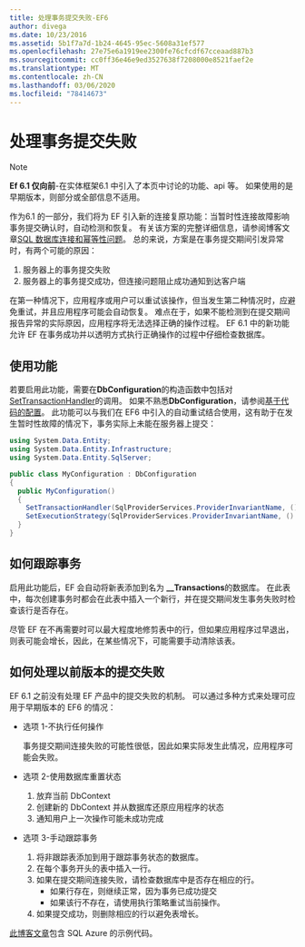```yaml
---
title: 处理事务提交失败-EF6
author: divega
ms.date: 10/23/2016
ms.assetid: 5b1f7a7d-1b24-4645-95ec-5608a31ef577
ms.openlocfilehash: 27e75e6a1919ee2300fe76cfcdf67cceaad887b3
ms.sourcegitcommit: cc0ff36e46e9ed3527638f7208000e8521faef2e
ms.translationtype: MT
ms.contentlocale: zh-CN
ms.lasthandoff: 03/06/2020
ms.locfileid: "78414673"
---
```

# <a name="handling-transaction-commit-failures"></a>处理事务提交失败
> [!NOTE]
> **Ef 6.1 仅向前**-在实体框架6.1 中引入了本页中讨论的功能、api 等。 如果使用的是早期版本，则部分或全部信息不适用。  

作为6.1 的一部分，我们将为 EF 引入新的连接复原功能：当暂时性连接故障影响事务提交确认时，自动检测和恢复。 有关该方案的完整详细信息，请参阅博客文章[SQL 数据库连接和幂等性问题](https://blogs.msdn.com/b/adonet/archive/2013/03/11/sql-database-connectivity-and-the-idempotency-issue.aspx)。  总的来说，方案是在事务提交期间引发异常时，有两个可能的原因：  

1. 服务器上的事务提交失败
2. 服务器上的事务提交成功，但连接问题阻止成功通知到达客户端  

在第一种情况下，应用程序或用户可以重试该操作，但当发生第二种情况时，应避免重试，并且应用程序可能会自动恢复。 难点在于，如果不能检测到在提交期间报告异常的实际原因，应用程序将无法选择正确的操作过程。 EF 6.1 中的新功能允许 EF 在事务成功并以透明方式执行正确操作的过程中仔细检查数据库。  

## <a name="using-the-feature"></a>使用功能  

若要启用此功能，需要在**DbConfiguration**的构造函数中包括对[SetTransactionHandler](https://msdn.microsoft.com/library/system.data.entity.dbconfiguration.setdefaulttransactionhandler.aspx)的调用。 如果不熟悉**DbConfiguration**，请参阅[基于代码的配置](~/ef6/fundamentals/configuring/code-based.md)。 此功能可以与我们在 EF6 中引入的自动重试结合使用，这有助于在发生暂时性故障的情况下，事务实际上未能在服务器上提交：  

``` csharp
using System.Data.Entity;
using System.Data.Entity.Infrastructure;
using System.Data.Entity.SqlServer;

public class MyConfiguration : DbConfiguration  
{
  public MyConfiguration()  
  {  
    SetTransactionHandler(SqlProviderServices.ProviderInvariantName, () => new CommitFailureHandler());  
    SetExecutionStrategy(SqlProviderServices.ProviderInvariantName, () => new SqlAzureExecutionStrategy());  
  }  
}
```  

## <a name="how-transactions-are-tracked"></a>如何跟踪事务  

启用此功能后，EF 会自动将新表添加到名为 **__Transactions**的数据库。 在此表中，每次创建事务时都会在此表中插入一个新行，并在提交期间发生事务失败时检查该行是否存在。  

尽管 EF 在不再需要时可以最大程度地修剪表中的行，但如果应用程序过早退出，则表可能会增长，因此，在某些情况下，可能需要手动清除该表。  

## <a name="how-to-handle-commit-failures-with-previous-versions"></a>如何处理以前版本的提交失败

EF 6.1 之前没有处理 EF 产品中的提交失败的机制。 可以通过多种方式来处理可应用于早期版本的 EF6 的情况：  

* 选项 1-不执行任何操作  

  事务提交期间连接失败的可能性很低，因此如果实际发生此情况，应用程序可能会失败。  

* 选项 2-使用数据库重置状态  

  1. 放弃当前 DbContext  
  2. 创建新的 DbContext 并从数据库还原应用程序的状态  
  3. 通知用户上一次操作可能未成功完成  

* 选项 3-手动跟踪事务  

  1. 将非跟踪表添加到用于跟踪事务状态的数据库。  
  2. 在每个事务开头的表中插入一行。  
  3. 如果在提交期间连接失败，请检查数据库中是否存在相应的行。  
     - 如果行存在，则继续正常，因为事务已成功提交  
     - 如果该行不存在，请使用执行策略重试当前操作。  
  4. 如果提交成功，则删除相应的行以避免表增长。  

[此博客文章](https://blogs.msdn.com/b/adonet/archive/2013/03/11/sql-database-connectivity-and-the-idempotency-issue.aspx)包含 SQL Azure 的示例代码。  
